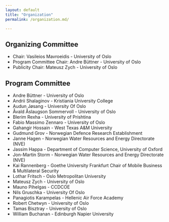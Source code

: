 ```yaml
---
layout: default
title: "Organization"
permalink: /organization.md/

---
```



## Organizing Committee

* Chair: Vasileios Mavroeidis - University of Oslo
* Program Committee Chair: Andre Büttner -	University of Oslo
* Publicity Chair: Mateusz Zych - University of Oslo


## Program Committee

* Andre Büttner -	University of Oslo
* Andrii Shalaginov -	Kristiania University College
* Audun Jøsang - University Of Oslo
* Åvald Åslaugson Sommervoll - University of Oslo
* Blerim Rexha - University of Prishtina
* Fabio Massimo Zennaro -	University of Oslo
* Gahangir Hossain - West Texas A&M University
* Gudmund Grov - Norwegian Defence Research Establishment
* Janne Hagen - Norwegian Water Resources and Energy Directorate (NVE) 
* Jassim Happa - Department of Computer Science, University of Oxford
* Jon-Martin Storm - Norwegian Water Resources and Energy Directorate (NVE)
* Kai Rannenberg - Goethe University Frankfurt Chair of Mobile Business & Multilateral Security
* Lothar Fritsch - Oslo Metropolitan University
* Mateusz Zych - University of Oslo
* Mauno Pihelgas - CCDCOE
* Nils Gruschka - University Of Oslo
* Panagiotis Karampelas - Hellenic Air Force Academy
* Robert Chetwyn - University of Oslo
* Tamas Bisztray - University of Oslo
* William Buchanan - Edinburgh Napier University
